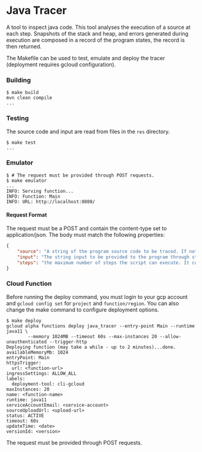 # Java Tracer

A tool to inspect java code.
This tool analyses the execution of a source at each step.
Snapshots of the stack and heap, and errors generated during execution are composed in a record of the program states, the record is then returned.

The Makefile can be used to test, emulate and deploy the tracer (deployment requires gcloud configuration).

### Building

```shell
$ make build
mvn clean compile
...
```

### Testing

The source code and input are read from files in the `res` directory.

```shell
$ make test
...
```

### Emulator

```shell
$ # The request must be provided through POST requests.
$ make emulator
...
INFO: Serving function...
INFO: Function: Main
INFO: URL: http://localhost:8080/
```

#### Request Format

The request must be a POST and contain the content-type set to application/json.
The body must match the following properties:

```json
{
    "source": "A string of the program source code to be traced. If not provided, the tracer will use an empty string.",
    "input": "The string input to be provided to the program through stdin. It is optional, but the program might raise an EOFError if not enough input is provided.",
    "steps": "the maximum number of steps the script can execute. It considers only steps in the provided script, API calls from other modules are not counted."
}
```

### Cloud Function

Before running the deploy command, you must login to your gcp account and `gcloud config set` for `project` and `function/region`.
You can also change the make command to configure deployment options.

```shell
$ make deploy
gcloud alpha functions deploy java_tracer --entry-point Main --runtime java11 \
        --memory 1024MB --timeout 60s --max-instances 20 --allow-unauthenticated --trigger-http
Deploying function (may take a while - up to 2 minutes)...done.                                                                                                      
availableMemoryMb: 1024
entryPoint: Main
httpsTrigger:
  url: <function-url>
ingressSettings: ALLOW_ALL
labels:
  deployment-tool: cli-gcloud
maxInstances: 20
name: <function-name>
runtime: java11
serviceAccountEmail: <service-account>
sourceUploadUrl: <upload-url>
status: ACTIVE
timeout: 60s
updateTime: <date>
versionId: <version>
```

The request must be provided through POST requests.
